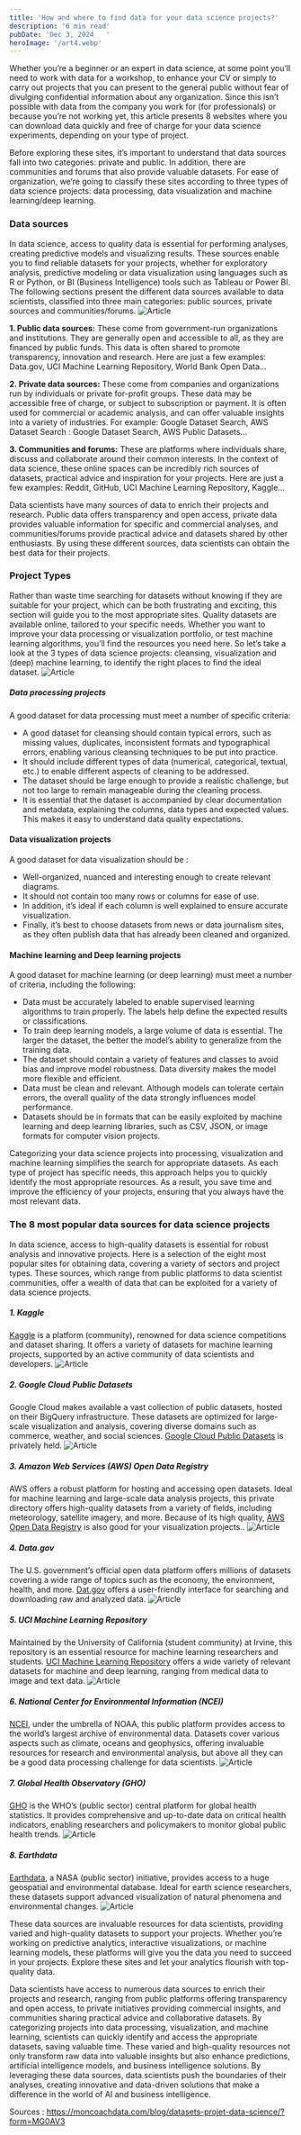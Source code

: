 ```yaml
---
title: 'How and where to find data for your data science projects?'
description: '6 min read'
pubDate: 'Dec 3, 2024   '
heroImage: '/art4.webp'
---
```


Whether you’re a beginner or an expert in data science, at some point you’ll need to work with data for a workshop, to enhance your CV or simply to carry out projects that you can present to the general public without fear of divulging confidential information about any organization. Since this isn’t possible with data from the company you work for (for professionals) or because you’re not working yet, this article presents 8 websites where you can download data quickly and free of charge for your data science experiments, depending on your type of project.

Before exploring these sites, it’s important to understand that data sources fall into two categories: private and public. In addition, there are communities and forums that also provide valuable datasets. For ease of organization, we’re going to classify these sites according to three types of data science projects: data processing, data visualization and machine learning/deep learning.

### Data sources
In data science, access to quality data is essential for performing analyses, creating predictive models and visualizing results. These sources enable you to find reliable datasets for your projects, whether for exploratory analysis, predictive modeling or data visualization using languages such as R or Python, or BI (Business Intelligence) tools such as Tableau or Power BI. The following sections present the different data sources available to data scientists, classified into three main categories: public sources, private sources and communities/forums.
![Article](/art41.webp)

**1. Public data sources:** These come from government-run organizations and institutions. They are generally open and accessible to all, as they are financed by public funds. This data is often shared to promote transparency, innovation and research. Here are just a few examples: Data.gov, UCI Machine Learning Repository, World Bank Open Data…

**2. Private data sources:** These come from companies and organizations run by individuals or private for-profit groups. These data may be accessible free of charge, or subject to subscription or payment. It is often used for commercial or academic analysis, and can offer valuable insights into a variety of industries. For example: Google Dataset Search, AWS Dataset Search : Google Dataset Search, AWS Public Datasets…

**3. Communities and forums:**   These are platforms where individuals share, discuss and collaborate around their common interests. In the context of data science, these online spaces can be incredibly rich sources of datasets, practical advice and inspiration for your projects. Here are just a few examples: Reddit, GitHub, UCI Machine Learning Repository, Kaggle…

Data scientists have many sources of data to enrich their projects and research. Public data offers transparency and open access, private data provides valuable information for specific and commercial analyses, and communities/forums provide practical advice and datasets shared by other enthusiasts. By using these different sources, data scientists can obtain the best data for their projects.

### Project Types
Rather than waste time searching for datasets without knowing if they are suitable for your project, which can be both frustrating and exciting, this section will guide you to the most appropriate sites. Quality datasets are available online, tailored to your specific needs.
Whether you want to improve your data processing or visualization portfolio, or test machine learning algorithms, you’ll find the resources you need here. So let’s take a look at the 3 types of data science projects: cleansing, visualization and (deep) machine learning, to identify the right places to find the ideal dataset.
![Article](/art42.webp)

##### Data processing projects
A good dataset for data processing must meet a number of specific criteria:
- A good dataset for cleansing should contain typical errors, such as missing values, duplicates, inconsistent formats and typographical errors, enabling various cleansing techniques to be put into practice.
- It should include different types of data (numerical, categorical, textual, etc.) to enable different aspects of cleaning to be addressed.
- The dataset should be large enough to provide a realistic challenge, but not too large to remain manageable during the cleaning process.
- It is essential that the dataset is accompanied by clear documentation and metadata, explaining the columns, data types and expected values. This makes it easy to understand data quality expectations.

#### Data visualization projects
A good dataset for data visualization should be :
- Well-organized, nuanced and interesting enough to create relevant diagrams.
- It should not contain too many rows or columns for ease of use.
- In addition, it’s ideal if each column is well explained to ensure accurate visualization.
- Finally, it’s best to choose datasets from news or data journalism sites, as they often publish data that has already been cleaned and organized.

#### Machine learning and Deep learning projects
A good dataset for machine learning (or deep learning) must meet a number of criteria, including the following:
- Data must be accurately labeled to enable supervised learning algorithms to train properly. The labels help define the expected results or classifications.
- To train deep learning models, a large volume of data is essential. The larger the dataset, the better the model’s ability to generalize from the training data.
- The dataset should contain a variety of features and classes to avoid bias and improve model robustness. Data diversity makes the model more flexible and efficient.
- Data must be clean and relevant. Although models can tolerate certain errors, the overall quality of the data strongly influences model performance.
- Datasets should be in formats that can be easily exploited by machine learning and deep learning libraries, such as CSV, JSON, or image formats for computer vision projects.

Categorizing your data science projects into processing, visualization and machine learning simplifies the search for appropriate datasets. As each type of project has specific needs, this approach helps you to quickly identify the most appropriate resources. As a result, you save time and improve the efficiency of your projects, ensuring that you always have the most relevant data.

### The 8 most popular data sources for data science projects
In data science, access to high-quality datasets is essential for robust analysis and innovative projects. Here is a selection of the eight most popular sites for obtaining data, covering a variety of sectors and project types. These sources, which range from public platforms to data scientist communities, offer a wealth of data that can be exploited for a variety of data science projects.

##### 1. Kaggle
[Kaggle](https://www.kaggle.com/datasets) is a platform (community), renowned for data science competitions and dataset sharing. It offers a variety of datasets for machine learning projects, supported by an active community of data scientists and developers.
![Article](/art43.webp)

##### 2. Google Cloud Public Datasets
Google Cloud makes available a vast collection of public datasets, hosted on their BigQuery infrastructure. These datasets are optimized for large-scale visualization and analysis, covering diverse domains such as commerce, weather, and social sciences. [Google Cloud Public Datasets](https://cloud.google.com/bigquery/public-data) is privately held.
![Article](/art44.webp)

##### 3. Amazon Web Services (AWS) Open Data Registry
AWS offers a robust platform for hosting and accessing open datasets. Ideal for machine learning and large-scale data analysis projects, this private directory offers high-quality datasets from a variety of fields, including meteorology, satellite imagery, and more. Because of its high quality, [AWS Open Data Registry](https://registry.opendata.aws/) is also good for your visualization projects..
![Article](/art45.webp)

##### 4. Data.gov
The U.S. government’s official open data platform offers millions of datasets covering a wide range of topics such as the economy, the environment, health, and more. [Dat.gov](https://data.gov/) offers a user-friendly interface for searching and downloading raw and analyzed data.
![Article](/art46.gif)

##### 5. UCI Machine Learning Repository
Maintained by the University of California (student community) at Irvine, this repository is an essential resource for machine learning researchers and students. [UCI Machine Learning Repository](https://archive.ics.uci.edu/ml/index.php) offers a wide variety of relevant datasets for machine and deep learning, ranging from medical data to image and text data.
![Article](/art47.webp)

##### 6. National Center for Environmental Information (NCEI)
[NCEI](https://www.ncei.noaa.gov/), under the umbrella of NOAA, this public platform provides access to the world’s largest archive of environmental data. Datasets cover various aspects such as climate, oceans and geophysics, offering invaluable resources for research and environmental analysis, but above all they can be a good data processing challenge for data scientists.
![Article](/art48.webp)

##### 7. Global Health Observatory (GHO)
[GHO](https://www.who.int/data/gho) is the WHO’s (public sector) central platform for global health statistics. It provides comprehensive and up-to-date data on critical health indicators, enabling researchers and policymakers to monitor global public health trends.
![Article](/art49.webp)

##### 8. Earthdata
[Earthdata](https://earthdata.nasa.gov/), a NASA (public sector) initiative, provides access to a huge geospatial and environmental database. Ideal for earth science researchers, these datasets support advanced visualization of natural phenomena and environmental changes.
![Article](/art410.webp)

These data sources are invaluable resources for data scientists, providing varied and high-quality datasets to support your projects. Whether you’re working on predictive analytics, interactive visualizations, or machine learning models, these platforms will give you the data you need to succeed in your projects. Explore these sites and let your analytics flourish with top-quality data.

Data scientists have access to numerous data sources to enrich their projects and research, ranging from public platforms offering transparency and open access, to private initiatives providing commercial insights, and communities sharing practical advice and collaborative datasets. By categorizing projects into data processing, visualization, and machine learning, scientists can quickly identify and access the appropriate datasets, saving valuable time. These varied and high-quality resources not only transform raw data into valuable insights but also enhance predictions, artificial intelligence models, and business intelligence solutions. By leveraging these data sources, data scientists push the boundaries of their analyses, creating innovative and data-driven solutions that make a difference in the world of AI and business intelligence.

Sources : https://moncoachdata.com/blog/datasets-projet-data-science/?form=MG0AV3